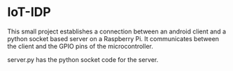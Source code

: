 # IoT-IDP
This small project establishes a connection between an android client and a python socket based server on a Raspberry Pi. It communicates between the client and the GPIO pins of the microcontroller.

server.py has the python socket code for the server.
